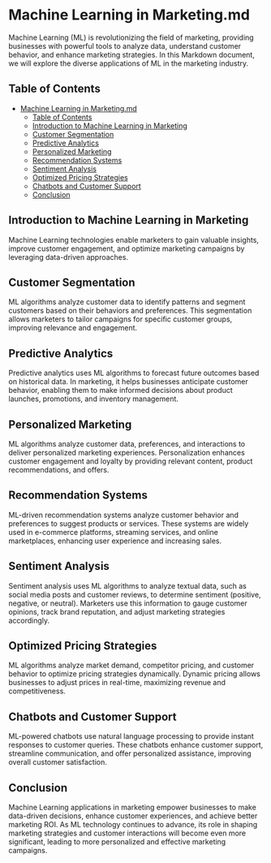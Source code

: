 # Machine Learning in Marketing.md

Machine Learning (ML) is revolutionizing the field of marketing, providing businesses with powerful tools to analyze data, understand customer behavior, and enhance marketing strategies. In this Markdown document, we will explore the diverse applications of ML in the marketing industry.

## Table of Contents
- [Machine Learning in Marketing.md](#machine-learning-in-marketingmd)
  - [Table of Contents](#table-of-contents)
  - [Introduction to Machine Learning in Marketing](#introduction-to-machine-learning-in-marketing)
  - [Customer Segmentation](#customer-segmentation)
  - [Predictive Analytics](#predictive-analytics)
  - [Personalized Marketing](#personalized-marketing)
  - [Recommendation Systems](#recommendation-systems)
  - [Sentiment Analysis](#sentiment-analysis)
  - [Optimized Pricing Strategies](#optimized-pricing-strategies)
  - [Chatbots and Customer Support](#chatbots-and-customer-support)
  - [Conclusion](#conclusion)

## Introduction to Machine Learning in Marketing

Machine Learning technologies enable marketers to gain valuable insights, improve customer engagement, and optimize marketing campaigns by leveraging data-driven approaches.

## Customer Segmentation

ML algorithms analyze customer data to identify patterns and segment customers based on their behaviors and preferences. This segmentation allows marketers to tailor campaigns for specific customer groups, improving relevance and engagement.

## Predictive Analytics

Predictive analytics uses ML algorithms to forecast future outcomes based on historical data. In marketing, it helps businesses anticipate customer behavior, enabling them to make informed decisions about product launches, promotions, and inventory management.

## Personalized Marketing

ML algorithms analyze customer data, preferences, and interactions to deliver personalized marketing experiences. Personalization enhances customer engagement and loyalty by providing relevant content, product recommendations, and offers.

## Recommendation Systems

ML-driven recommendation systems analyze customer behavior and preferences to suggest products or services. These systems are widely used in e-commerce platforms, streaming services, and online marketplaces, enhancing user experience and increasing sales.

## Sentiment Analysis

Sentiment analysis uses ML algorithms to analyze textual data, such as social media posts and customer reviews, to determine sentiment (positive, negative, or neutral). Marketers use this information to gauge customer opinions, track brand reputation, and adjust marketing strategies accordingly.

## Optimized Pricing Strategies

ML algorithms analyze market demand, competitor pricing, and customer behavior to optimize pricing strategies dynamically. Dynamic pricing allows businesses to adjust prices in real-time, maximizing revenue and competitiveness.

## Chatbots and Customer Support

ML-powered chatbots use natural language processing to provide instant responses to customer queries. These chatbots enhance customer support, streamline communication, and offer personalized assistance, improving overall customer satisfaction.

## Conclusion

Machine Learning applications in marketing empower businesses to make data-driven decisions, enhance customer experiences, and achieve better marketing ROI. As ML technology continues to advance, its role in shaping marketing strategies and customer interactions will become even more significant, leading to more personalized and effective marketing campaigns.
